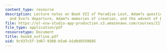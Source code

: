```yaml
---
content_type: resource
description: Lecture notes on Book VII of Paradise Lost, Adam?s questions on astronomy
  and Eve?s departure, Adam?s memories of creation, and the advent of Eve.
file: https://ol-ocw-studio-app-production.s3.amazonaws.com/courses/21l-995-special-topics-in-literature-miltons-paradise-lost-january-iap-2008/9c937c5f3d679308b5a6b1d8d0350685_book8_outline.pdf
file_type: application/pdf
resourcetype: Document
title: book8_outline.pdf
uid: 9c937c5f-3d67-9308-b5a6-b1d8d0350685
---
```

